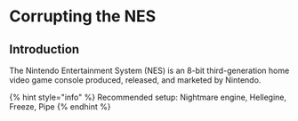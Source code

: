 # Corrupting the NES

## Introduction

The Nintendo Entertainment System (NES) is an 8-bit third-generation home video game console produced, released, and marketed by Nintendo.

{% hint style="info" %}
Recommended setup: Nightmare engine, Hellegine, Freeze, Pipe
{% endhint %}
